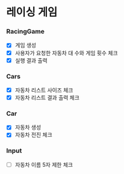 # 레이싱 게임

### RacingGame

- [x] 게임 생성
- [x] 사용자가 요청한 자동차 대 수와 게임 횟수 체크
- [x] 실행 결과 출력

### Cars

- [x] 자동차 리스트 사이즈 체크
- [x] 자동차 리스트 결과 출력 체크

### Car

- [x] 자동차 생성
- [x] 자동차 전진 체크

### Input

- [ ] 자동차 이름 5자 제한 체크
